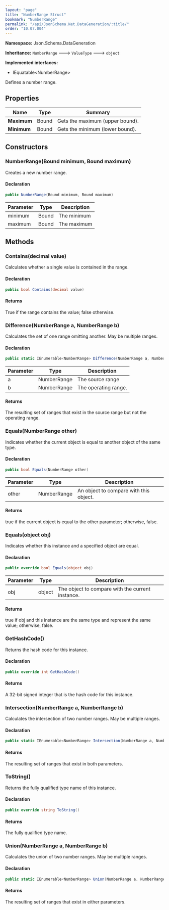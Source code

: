 ```yaml
---
layout: "page"
title: "NumberRange Struct"
bookmark: "NumberRange"
permalink: "/api/JsonSchema.Net.DataGeneration/:title/"
order: "10.07.004"
---
```

**Namespace:** Json.Schema.DataGeneration

**Inheritance:**
`NumberRange`
 🡒 
`ValueType`
 🡒 
`object`

**Implemented interfaces:**

- IEquatable\<NumberRange\>

Defines a number range.

## Properties

| Name | Type | Summary |
|---|---|---|
| **Maximum** | Bound | Gets the maximum (upper bound). |
| **Minimum** | Bound | Gets the minimum (lower bound). |

## Constructors

### NumberRange(Bound minimum, Bound maximum)

Creates a new number range.

#### Declaration

```c#
public NumberRange(Bound minimum, Bound maximum)
```

| Parameter | Type | Description |
|---|---|---|
| minimum | Bound | The minimum |
| maximum | Bound | The maximum |


## Methods

### Contains(decimal value)

Calculates whether a single value is contained in the range.

#### Declaration

```c#
public bool Contains(decimal value)
```


#### Returns

True if the range contains the value; false otherwise.

### Difference(NumberRange a, NumberRange b)

Calculates the set of one range omitting another.  May be multiple ranges.

#### Declaration

```c#
public static IEnumerable<NumberRange> Difference(NumberRange a, NumberRange b)
```

| Parameter | Type | Description |
|---|---|---|
| a | NumberRange | The source range |
| b | NumberRange | The operating range. |


#### Returns

The resulting set of ranges that exist in the source range but not the operating range.

### Equals(NumberRange other)

Indicates whether the current object is equal to another object of the same type.

#### Declaration

```c#
public bool Equals(NumberRange other)
```

| Parameter | Type | Description |
|---|---|---|
| other | NumberRange | An object to compare with this object. |


#### Returns

true if the current object is equal to the <paramref name="other">other</paramref> parameter; otherwise, false.

### Equals(object obj)

Indicates whether this instance and a specified object are equal.

#### Declaration

```c#
public override bool Equals(object obj)
```

| Parameter | Type | Description |
|---|---|---|
| obj | object | The object to compare with the current instance. |


#### Returns

true if <paramref name="obj">obj</paramref> and this instance are the same type and represent the same value; otherwise, false.

### GetHashCode()

Returns the hash code for this instance.

#### Declaration

```c#
public override int GetHashCode()
```


#### Returns

A 32-bit signed integer that is the hash code for this instance.

### Intersection(NumberRange a, NumberRange b)

Calculates the intersection of two number ranges.  May be multiple ranges.

#### Declaration

```c#
public static IEnumerable<NumberRange> Intersection(NumberRange a, NumberRange b)
```


#### Returns

The resulting set of ranges that exist in both parameters.

### ToString()

Returns the fully qualified type name of this instance.

#### Declaration

```c#
public override string ToString()
```


#### Returns

The fully qualified type name.

### Union(NumberRange a, NumberRange b)

Calculates the union of two number ranges.  May be multiple ranges.

#### Declaration

```c#
public static IEnumerable<NumberRange> Union(NumberRange a, NumberRange b)
```


#### Returns

The resulting set of ranges that exist in either parameters.

